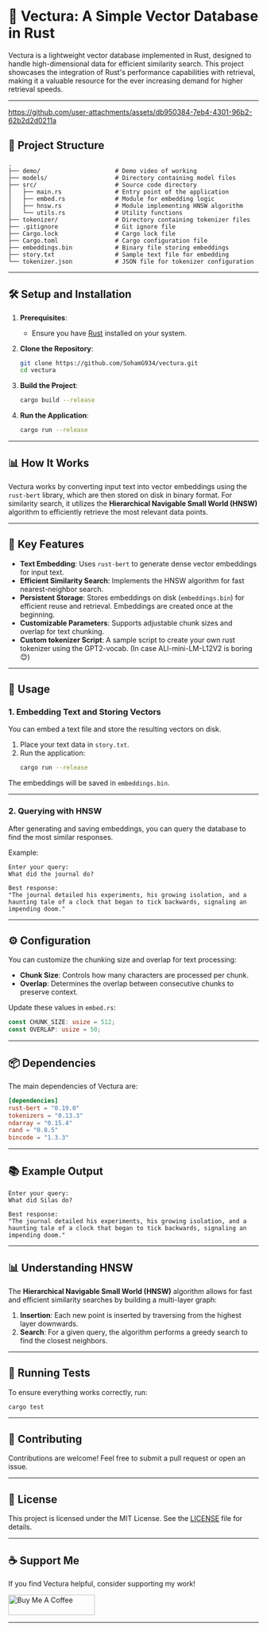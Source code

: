 
# 🧠 Vectura: A Simple Vector Database in Rust

Vectura is a lightweight vector database implemented in Rust, designed to handle high-dimensional data for efficient similarity search. This project showcases the integration of Rust's performance capabilities with retrieval, making it a valuable resource for the ever increasing demand for higher retrieval speeds.

---


https://github.com/user-attachments/assets/db950384-7eb4-4301-96b2-62b2d2d0211a




## 📁 Project Structure

```
.
├── demo/                     # Demo video of working
├── models/                   # Directory containing model files
├── src/                      # Source code directory
│   ├── main.rs               # Entry point of the application
│   ├── embed.rs              # Module for embedding logic
│   ├── hnsw.rs               # Module implementing HNSW algorithm
│   └── utils.rs              # Utility functions
├── tokenizer/                # Directory containing tokenizer files
├── .gitignore                # Git ignore file
├── Cargo.lock                # Cargo lock file
├── Cargo.toml                # Cargo configuration file
├── embeddings.bin            # Binary file storing embeddings
├── story.txt                 # Sample text file for embedding
└── tokenizer.json            # JSON file for tokenizer configuration
```

---

## 🛠️ Setup and Installation

1. **Prerequisites**:
   - Ensure you have [Rust](https://www.rust-lang.org/tools/install) installed on your system.

2. **Clone the Repository**:
   ```bash
   git clone https://github.com/SohamG934/vectura.git
   cd vectura
   ```

3. **Build the Project**:
   ```bash
   cargo build --release
   ```

4. **Run the Application**:
   ```bash
   cargo run --release
   ```

---

## 📊 How It Works

Vectura works by converting input text into vector embeddings using the `rust-bert` library, which are then stored on disk in binary format. For similarity search, it utilizes the **Hierarchical Navigable Small World (HNSW)** algorithm to efficiently retrieve the most relevant data points.

---

## 🧩 Key Features

- **Text Embedding**: Uses `rust-bert` to generate dense vector embeddings for input text.
- **Efficient Similarity Search**: Implements the HNSW algorithm for fast nearest-neighbor search.
- **Persistent Storage**: Stores embeddings on disk (`embeddings.bin`) for efficient reuse and retrieval. Embeddings are created once at the beginning.
- **Customizable Parameters**: Supports adjustable chunk sizes and overlap for text chunking.
- **Custom tokenizer Script**: A sample script to create your own rust tokenizer using the GPT2-vocab. (In case ALl-mini-LM-L12V2 is boring😊)

---

## 📌 Usage

### 1. Embedding Text and Storing Vectors

You can embed a text file and store the resulting vectors on disk.

1. Place your text data in `story.txt`.
2. Run the application:
   ```bash
   cargo run --release
   ```

The embeddings will be saved in `embeddings.bin`.

---

### 2. Querying with HNSW

After generating and saving embeddings, you can query the database to find the most similar responses.

Example:
```
Enter your query:
What did the journal do?

Best response:
"The journal detailed his experiments, his growing isolation, and a haunting tale of a clock that began to tick backwards, signaling an impending doom."
```

---

## ⚙️ Configuration

You can customize the chunking size and overlap for text processing:

- **Chunk Size**: Controls how many characters are processed per chunk.
- **Overlap**: Determines the overlap between consecutive chunks to preserve context.

Update these values in `embed.rs`:
```rust
const CHUNK_SIZE: usize = 512;
const OVERLAP: usize = 50;
```

---

## 📦 Dependencies

The main dependencies of Vectura are:

```toml
[dependencies]
rust-bert = "0.19.0"
tokenizers = "0.13.3"
ndarray = "0.15.4"
rand = "0.8.5"
bincode = "1.3.3"
```

---

## 📚 Example Output

```
Enter your query:
What did Silas do?

Best response:
"The journal detailed his experiments, his growing isolation, and a haunting tale of a clock that began to tick backwards, signaling an impending doom."
```

---

## 📊 Understanding HNSW

The **Hierarchical Navigable Small World (HNSW)** algorithm allows for fast and efficient similarity searches by building a multi-layer graph:

1. **Insertion**: Each new point is inserted by traversing from the highest layer downwards.
2. **Search**: For a given query, the algorithm performs a greedy search to find the closest neighbors.

---

## 🧪 Running Tests

To ensure everything works correctly, run:

```bash
cargo test
```

---

## 🤝 Contributing

Contributions are welcome! Feel free to submit a pull request or open an issue.

---

## 📄 License

This project is licensed under the MIT License. See the [LICENSE](LICENSE) file for details.

---

## ☕ Support Me

If you find Vectura helpful, consider supporting my work!

<a href="https://buymeacoffee.com/soham_ghadge" target="_blank"><img src="https://cdn.buymeacoffee.com/buttons/default-orange.png" alt="Buy Me A Coffee" height="41" width="174"></a>

---
